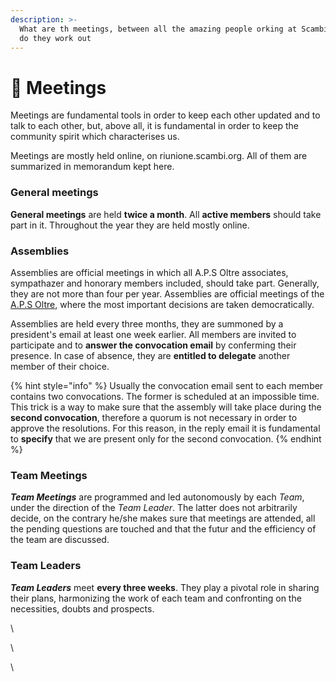 ```yaml
---
description: >-
  What are th meetings, between all the amazing people orking at Scambi, and how
  do they work out
---
```


# 💆 Meetings

Meetings are fundamental tools in order to keep each other updated and to talk to each other, but, above all, it is fundamental in order to keep the community spirit which characterises us. 

Meetings are mostly held online, on riunione.scambi.org. All of them are summarized in memorandum kept here.

### General meetings

**General meetings** are held **twice a month**. All **active members** should take part in it. Throughout the year they are held mostly online.

### Assemblies

Assemblies are official meetings in which all A.P.S Oltre associates, sympathazer and honorary members included, should take part. Generally, they are not more than four per year. Assemblies are official meetings of the [A.P.S Oltre](../associazione/), where the most important decisions are taken democratically.

Assemblies are held every three months, they are summoned by a president's email at least one week earlier. All members are invited to participate and to **answer the convocation email** by conferming their presence. In case of absence, they are **entitled to delegate** another member of their choice.

{% hint style="info" %}
Usually the convocation email sent to each member contains two convocations. The former is scheduled at an impossible time. This trick is a way to make sure that the assembly will take place during the **second convocation**, therefore a quorum is not necessary in order to approve the resolutions. For this reason, in the reply email it is fundamental to **specify** that we are present only for the second convocation.
{% endhint %}

### Team Meetings

_**Team Meetings**_ are programmed and led autonomously by each _Team_, under the direction of the _Team Leader_. The latter does not arbitrarily decide, on the contrary he/she makes sure that meetings are attended, all the pending questions are touched and that the futur and the efficiency of the team are discussed.

### Team Leaders

_**Team Leaders**_ meet **every three weeks**. They play a pivotal role in sharing their plans, harmonizing the work of each team and confronting on the necessities, doubts and prospects.

\


\


\




